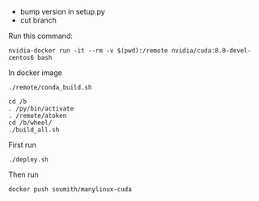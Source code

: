 - bump version in setup.py
- cut branch

Run this command:

```
nvidia-docker run -it --rm -v $(pwd):/remote nvidia/cuda:8.0-devel-centos6 bash
```

In docker image

```
./remote/conda_build.sh

cd /b
. /py/bin/activate
. /remote/atoken
cd /b/wheel/
./build_all.sh
```






























First run

```
./deploy.sh
```

Then run

```
docker push soumith/manylinux-cuda
```

